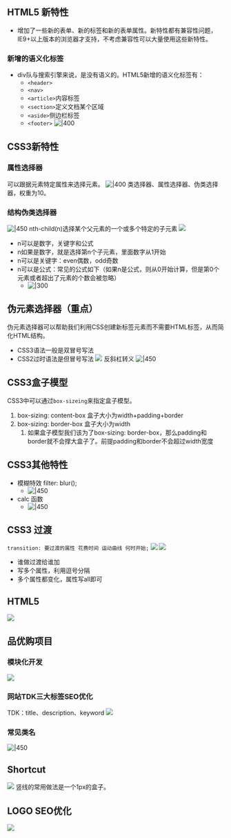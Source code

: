 ## HTML5 新特性
- 增加了一些新的表单、新的标签和新的表单属性。新特性都有兼容性问题，IE9+以上版本的浏览器才支持，不考虑兼容性可以大量使用这些新特性。
### 新增的语义化标签
- div队与搜索引擎来说，是没有语义的。HTML5新增的语义化标签有：
	- `<header>`
	- `<nav>`
	- `<article>`内容标签
	- `<section>`定义文档某个区域
	- `<aside>`侧边栏标签
	- `<footer>`
![|400](https://raw.githubusercontent.com/Meyerclex/image/main/20220816114117.png)

## CSS3新特性
### 属性选择器
可以跟据元素特定属性来选择元素。
![|400](https://raw.githubusercontent.com/Meyerclex/image/main/20220816121007.png)
类选择器、属性选择器、伪类选择器，权重为10。
### 结构伪类选择器
![|450](https://raw.githubusercontent.com/Meyerclex/image/main/20220816122303.png)
nth-child(n)选择某个父元素的一个或多个特定的子元素
![](https://raw.githubusercontent.com/Meyerclex/image/main/20220816124312.png)

- n可以是数字，关键字和公式
- n如果是数字，就是选择第n个子元素，里面数字从1开始
- n可以是关键字：even偶数，odd奇数
- n可以是公式：常见的公式如下（如果n是公式，则从0开始计算，但是第0个元素或者超出了元素的个数会被忽略）
	- ![|300](https://raw.githubusercontent.com/Meyerclex/image/main/20220816123354.png)
## 伪元素选择器（重点）
伪元素选择器可以帮助我们利用CSS创建新标签元素而不需要HTML标签，从而简化HTML结构。
- CSS3语法一般是双冒号写法
- CSS2过时语法是但冒号写法
![](https://raw.githubusercontent.com/Meyerclex/image/main/20220816125927.png)
反斜杠转义
![|450](https://raw.githubusercontent.com/Meyerclex/image/main/20220816135339.png)

## CSS3盒子模型
CSS3中可以通过`box-sizeing`来指定盒子模型。
1. box-sizing: content-box 盒子大小为width+padding+border
2. box-sizing: border-box 盒子大小为width
	1. 如果盒子模型我们该为了box-sizing: border-box，那么padding和border就不会撑大盒子了。前提padding和border不会超过width宽度

## CSS3其他特性
- 模糊特效 filter: blur();
	- ![|450](https://raw.githubusercontent.com/Meyerclex/image/main/20220816142439.png)
- calc 函数
	- ![|450](https://raw.githubusercontent.com/Meyerclex/image/main/20220816143730.png)
## CSS3 过渡
`transition: 要过渡的属性 花费时间 运动曲线 何时开始;`
![](https://raw.githubusercontent.com/Meyerclex/image/main/20220816144559.png)
![](https://raw.githubusercontent.com/Meyerclex/image/main/20220816145633.png)
- 谁做过渡给谁加
- 写多个属性，利用逗号分隔
- 多个属性都变化，属性写all即可

## HTML5
![](https://raw.githubusercontent.com/Meyerclex/image/main/20220816151755.png)

## 品优购项目
### 模块化开发
![](https://raw.githubusercontent.com/Meyerclex/image/main/20220816154441.png)
### 网站TDK三大标签SEO优化
TDK：title、description、keyword
![](https://raw.githubusercontent.com/Meyerclex/image/main/20220816171539.png)
### 常见类名
![|450](https://raw.githubusercontent.com/Meyerclex/image/main/20220816171944.png)

## Shortcut
![](https://raw.githubusercontent.com/Meyerclex/image/main/20220816173941.png)
竖线的常用做法是一个1px的盒子。

## LOGO SEO优化
![](https://raw.githubusercontent.com/Meyerclex/image/main/20220816203130.png)

